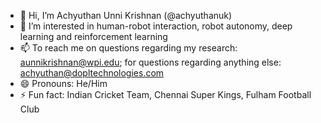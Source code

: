 - 👋 Hi, I’m Achyuthan Unni Krishnan (@achyuthanuk)
- 👀 I’m interested in human-robot interaction, robot autonomy, deep learning and reinforcement learning
- 📫 To reach me on questions regarding my research: aunnikrishnan@wpi.edu; for questions regarding anything else: achyuthan@dopltechnologies.com
- 😄 Pronouns: He/Him
- ⚡ Fun fact: Indian Cricket Team, Chennai Super Kings, Fulham Football Club

<!---
achyuthanuk/achyuthanuk is a ✨ special ✨ repository because its `README.md` (this file) appears on your GitHub profile.
You can click the Preview link to take a look at your changes.
--->
